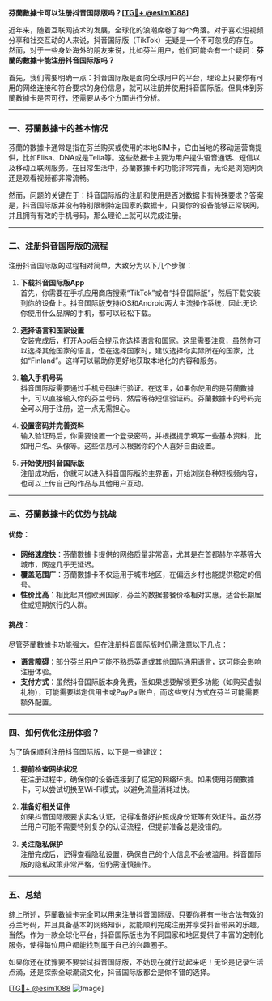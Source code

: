 **芬蘭數據卡可以注册抖音国际版吗？[[TG💪+ @esim1088](https://t.me/s/esim1088)]**

近年来，随着互联网技术的发展，全球化的浪潮席卷了每个角落。对于喜欢短视频分享和社交互动的人来说，抖音国际版（TikTok）无疑是一个不可忽视的存在。然而，对于一些身处海外的朋友来说，比如芬兰用户，他们可能会有一个疑问：**芬蘭的數據卡能注册抖音国际版吗？**

首先，我们需要明确一点：抖音国际版是面向全球用户的平台，理论上只要你有可用的网络连接和符合要求的身份信息，就可以注册并使用抖音国际版。但具体到芬蘭數據卡是否可行，还需要从多个方面进行分析。

---

### 一、芬蘭數據卡的基本情况

芬蘭的數據卡通常是指在芬兰购买或使用的本地SIM卡，它由当地的移动运营商提供，比如Elisa、DNA或是Telia等。这些数据卡主要为用户提供语音通话、短信以及移动互联网服务。在日常生活中，芬蘭數據卡的功能非常完善，无论是浏览网页还是观看视频都非常流畅。

然而，问题的关键在于：抖音国际版的注册和使用是否对数据卡有特殊要求？答案是，抖音国际版并没有特别限制特定国家的数据卡，只要你的设备能够正常联网，并且拥有有效的手机号码，那么理论上就可以完成注册。

---

### 二、注册抖音国际版的流程

注册抖音国际版的过程相对简单，大致分为以下几个步骤：

1. **下载抖音国际版App**  
   首先，你需要在手机应用商店搜索“TikTok”或者“抖音国际版”，然后下载安装到你的设备上。抖音国际版支持iOS和Android两大主流操作系统，因此无论你使用什么品牌的手机，都可以轻松下载。

2. **选择语言和国家设置**  
   安装完成后，打开App后会提示你选择语言和国家。这里需要注意，虽然你可以选择其他国家的语言，但在选择国家时，建议选择你实际所在的国家，比如“Finland”。这样可以帮助你更好地获取本地化的内容和服务。

3. **输入手机号码**  
   抖音国际版需要通过手机号码进行验证。在这里，如果你使用的是芬蘭數據卡，可以直接输入你的芬兰号码，然后等待短信验证码。芬蘭數據卡的号码完全可以用于注册，这一点无需担心。

4. **设置密码并完善资料**  
   输入验证码后，你需要设置一个登录密码，并根据提示填写一些基本资料，比如用户名、头像等。这些信息可以根据你的个人喜好自由设置。

5. **开始使用抖音国际版**  
   注册成功后，你就可以进入抖音国际版的主界面，开始浏览各种短视频内容，也可以上传自己的作品与其他用户互动。

---

### 三、芬蘭數據卡的优势与挑战

#### 优势：
- **网络速度快**：芬蘭數據卡提供的网络质量非常高，尤其是在首都赫尔辛基等大城市，网速几乎无延迟。
- **覆盖范围广**：芬蘭數據卡不仅适用于城市地区，在偏远乡村也能提供稳定的信号。
- **性价比高**：相比起其他欧洲国家，芬兰的数据套餐价格相对实惠，适合长期居住或短期旅行的人群。

#### 挑战：
尽管芬蘭數據卡功能强大，但在注册抖音国际版时仍需注意以下几点：
- **语言障碍**：部分芬兰用户可能不熟悉英语或其他国际通用语言，这可能会影响注册体验。
- **支付方式**：虽然抖音国际版本身免费，但如果想要解锁更多功能（如购买虚拟礼物），可能需要绑定信用卡或PayPal账户，而这些支付方式在芬兰可能需要额外配置。

---

### 四、如何优化注册体验？

为了确保顺利注册抖音国际版，以下是一些建议：

1. **提前检查网络状况**  
   在注册过程中，确保你的设备连接到了稳定的网络环境。如果使用芬蘭數據卡，可以尝试切换至Wi-Fi模式，以避免流量消耗过快。

2. **准备好相关证件**  
   如果抖音国际版要求实名认证，记得准备好护照或身份证等有效证件。虽然芬兰用户可能不需要特别复杂的认证流程，但提前准备总是没错的。

3. **关注隐私保护**  
   注册完成后，记得查看隐私设置，确保自己的个人信息不会被滥用。抖音国际版的隐私政策非常严格，但仍需谨慎操作。

---

### 五、总结

综上所述，芬蘭數據卡完全可以用来注册抖音国际版。只要你拥有一张合法有效的芬兰号码，并且具备基本的网络知识，就能顺利完成注册并享受抖音带来的乐趣。当然，作为一款全球化平台，抖音国际版也为不同国家和地区提供了丰富的定制化服务，使得每位用户都能找到属于自己的兴趣圈子。

如果你还在犹豫要不要尝试抖音国际版，不妨现在就行动起来吧！无论是记录生活点滴，还是探索全球潮流文化，抖音国际版都会是你不错的选择。

[[TG💪+ @esim1088](https://t.me/s/esim1088) ![Image](https://i.postimg.cc/4NQfJmqS/Snipaste-2025-05-13-00-14-12.png)]